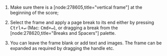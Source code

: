 1. Make sure there is a [node:278605,title="vertical frame"] at the beginning of the score;

2. Select the frame and apply a page break to its end either by pressing <kbd><kbd>Ctrl</kbd>+<kbd>&crarr;</kbd></kbd> (Mac: <kbd><kbd>Cmd</kbd>+<kbd>&crarr;</kbd></kbd>), or dragging a break from the [node:278620,title="Breaks and Spacers"] palette.

3. You can leave the frame blank or add text and images. The frame can be expanded as required by dragging the handle etc.
